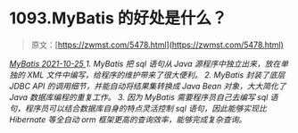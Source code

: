 <!--yml
category: 未分类
date: 0001-01-01 00:00:00
-->

# 1093.MyBatis 的好处是什么？

> 原文：[https://zwmst.com/5478.html](https://zwmst.com/5478.html)

   [ *MyBatis* ](https://zwmst.com/mybatis)*[ <time datetime="2021-10-25T23:41:13+08:00"> 2021-10-25 </time> ](https://zwmst.com/5478.html)  1.  MyBatis 把 sql 语句从 Java 源程序中独立出来，放在单独的 XML 文件中编写，给程序的维护带来了很大便利。
2.  MyBatis 封装了底层 JDBC API 的调用细节，并能自动将结果集转换成 Java Bean 对象，大大简化了 Java 数据库编程的重复工作。
3.  因为 MyBatis 需要程序员自己去编写 sql 语句，程序员可以结合数据库自身的特点灵活控制 sql 语句，因此能够实现比 Hibernate 等全自动 orm 框架更高的查询效率，能够完成复杂查询。*